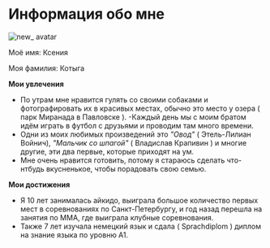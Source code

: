 # Информация обо мне


 ![new_ avatar](https://github.com/Ksykot/Portfolio_task/assets/139037517/a3aac1a0-d3cf-45e7-8a6c-8293c0959bd2)


 Моё имя: Ксения

 Моя фамилия: Котыга



 **Мои увлечения**
 

- По утрам мне нравится гулять со своими собаками и фотографировать их в красивых местах, обычно это место у озера ( парк Миранада в Павловске ). 
-Каждый день мы с моим братом идём играть в футбол с друзьями и проводим там много времени. 
- Одни из моих любимых произведений это *"Овод"* ( Этель-Лилиан Войнич), *"Мальчик со шпагой"* ( Владислав Крапивин ) и многие другие, эти два первые, которые приходят на ум. 
- Мне очень нравится готовить, потому я стараюсь сделать что-нтбудь вкусненькое, чтобы порадовать свою семью.

**Мои достижения**


- Я 10 лет занималась айкидо, выиграла большое количество первых мест в соревнованиях по Санкт-Петербургу, и год назад перешла на занятия по ММА, где выиграла клубные соревнования. 
- Также 7 лет изучала немецкий язык и сдала ( Sprachdiplom ) диплом на знание языка по уровню A1.  




